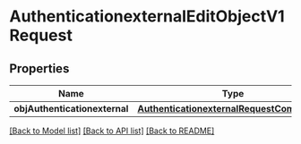 # AuthenticationexternalEditObjectV1Request

## Properties
Name | Type | Description | Notes
------------ | ------------- | ------------- | -------------
**objAuthenticationexternal** | [**AuthenticationexternalRequestCompound***](AuthenticationexternalRequestCompound.md) |  | 

[[Back to Model list]](../README.md#documentation-for-models) [[Back to API list]](../README.md#documentation-for-api-endpoints) [[Back to README]](../README.md)


